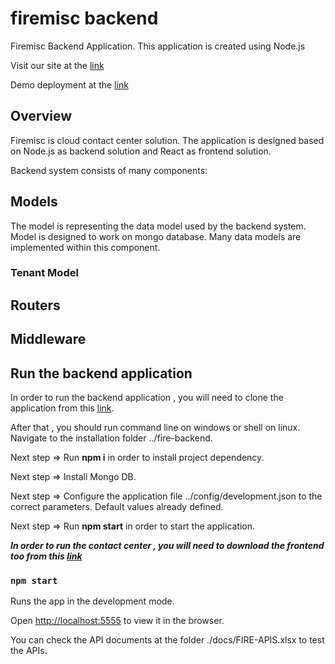 # firemisc backend

Firemisc Backend Application. This application is created using Node.js

Visit our site at the [link](https://www.firemisc.com)

Demo deployment at the [link](http://cloud.firemisc.com)

## Overview

Firemisc is cloud contact center solution. The application is designed based on Node.js as backend solution and React as frontend solution.

Backend system consists of many components:

## Models

The model is representing the data model used by the backend system. Model is designed to work on mongo database. Many data models are implemented within this component.

### Tenant Model

## Routers

## Middleware

## Run the backend application

In order to run the backend application , you will need to clone the application from this [link](https://github.com/Egyptero/fire-backend).

After that , you should run command line on windows or shell on linux. Navigate to the installation folder ../fire-backend.

Next step => Run **npm i** in order to install project dependency.

Next step => Install Mongo DB.

Next step => Configure the application file ../config/development.json to the correct parameters. Default values already defined.

Next step => Run **npm start** in order to start the application.

**_In order to run the contact center , you will need to download the frontend too from this [link](https://github.com/Egyptero/fire-frontend)_**

### `npm start`

Runs the app in the development mode.<br>

Open [http://localhost:5555](http://localhost:5555) to view it in the browser.

You can check the API documents at the folder ./docs/FIRE-APIS.xlsx to test the APIs.
